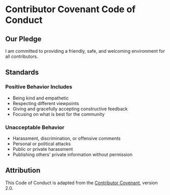 # Contributor Covenant Code of Conduct

## Our Pledge

I am committed to providing a friendly, safe, and welcoming environment for all
contributors.

## Standards

### Positive Behavior Includes

- Being kind and empathetic
- Respecting different viewpoints
- Giving and gracefully accepting constructive feedback
- Focusing on what is best for the community

### Unacceptable Behavior

- Harassment, discrimination, or offensive comments
- Personal or political attacks
- Public or private harassment
- Publishing others' private information without permission

## Attribution

This Code of Conduct is adapted from the [Contributor Covenant][homepage],
version 2.0.

[homepage]: https://www.contributor-covenant.org
